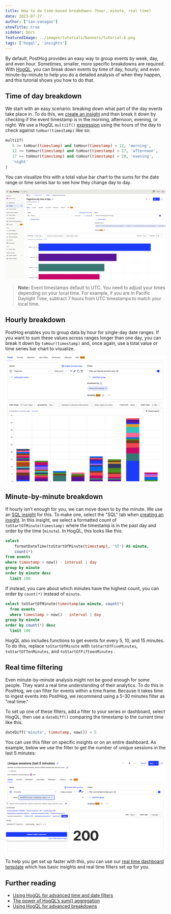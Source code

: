 ```yaml
---
title: How to do time-based breakdowns (hour, minute, real time)
date: 2023-07-27
author: ["ian-vanagas"]
showTitle: true
sidebar: Docs
featuredImage: ../images/tutorials/banners/tutorial-6.png
tags: ['hogql', 'insights']
---
```


By default, PostHog provides an easy way to group events by week, day, and even hour. Sometimes, smaller, more specific breakdowns are required. With [HogQL](/docs/hogql), you can break down events by time of day, hourly, and even minute-by-minute to help you do a detailed analysis of when they happen, and this tutorial shows you how to do that.

## Time of day breakdown

We start with an easy scenario: breaking down what part of the day events take place in. To do this, we [create an insight](https://app.posthog.com/insights/new) and then break it down by checking if the event timestamp is in the morning, afternoon, evening, or night. We use a HogQL `multiIf()` [expression](/docs/hogql/expressions) using the hours of the day to check against `toHour(timestamp)` like so:

```sql
multiIf(
   5 >= toHour(timestamp) and toHour(timestamp) < 12, 'morning',
   12 >= toHour(timestamp) and toHour(timestamp) < 17, 'afternoon',
   17 >= toHour(timestamp) and toHour(timestamp) < 20, 'evening',
   'night'
)
```

You can visualize this with a total value bar chart to the sums for the date range or time series bar to see how they change day to day.

![Time of day](../images/tutorials/time-breakdowns/day.png)

> **Note:** Event timestamps default to UTC. You need to adjust your times depending on your local time. For example, if you are in Pacific Daylight Time, subtract 7 hours from UTC timestamps to match your local time.

## Hourly breakdown

PostHog enables you to group data by hour for single-day date ranges. If you want to sum these values across ranges longer than one day, you can break it down by `toHour(timestamp)` and, once again, use a total value or time series bar chart to visualize.

![Hourly breakdowns](../images/tutorials/time-breakdowns/hour.png)

## Minute-by-minute breakdown

If hourly isn’t enough for you, we can move down to by the minute. We use an [SQL insight](/docs/product-analytics/sql) for this. To make one, select the "SQL" tab when [creating an insight](https://app.posthog.com/insights/new). In this insight, we select a formatted count of `toStartOfMinute(timestamp)` where the timestamp is in the past day and order by the time (`minute`). In HogQL, this looks like this:

```sql
select 
	formatDateTime(toStartOfMinute(timestamp), '%T') AS minute, 
	count(*)
from events
where timestamp > now() - interval 1 day
group by minute 
order by minute desc
  limit 100
```

If instead, you care about which minutes have the highest count, you can order by `count(*)` instead of `minute`.

```sql
select toStartOfMinute(timestamp)as minute, count(*)
  from events
  where timestamp > now() - interval 1 day
group by minute 
order by count(*) desc
  limit 100
```

HogQL also includes functions to get events for every 5, 10, and 15 minutes. To do this, replace `toStartOfMinute` with `toStartOfFiveMinutes`, `toStartOfTenMinutes`, and `toStartOfFifteenMinutes` .

## Real time filtering

Even minute-by-minute analysis might not be good enough for some people. They want a real time understanding of their analytics. To do this in PostHog, we can filter for events within a time frame. Because it takes time to ingest events into PostHog, we recommend using a 5-30 minutes filter as "real time."

To set up one of these filters, add a filter to your series or dashboard, select HogQL, then use a `dateDiff()` comparing the timestamp to the current time like this:

```sql
dateDiff('minute', timestamp, now()) < 5
```

You can use this filter on specific insights or on an entire dashboard. As example, below we use the filter to get the number of unique sessions in the last 5 minutes:

![Real time filter](../images/tutorials/time-breakdowns/filter.png)

To help you get set up faster with this, you can use our [real time dashboard template](/templates/real-time-dashboard) which has basic insights and real time filters set up for you.

## Further reading

- [Using HogQL for advanced time and date filters](/tutorials/hogql-date-time-filters)
- [The power of HogQL’s sum() aggregation](/tutorials/hogql-sum-aggregation)
- [Using HogQL for advanced breakdowns](/tutorials/hogql-breakdowns)